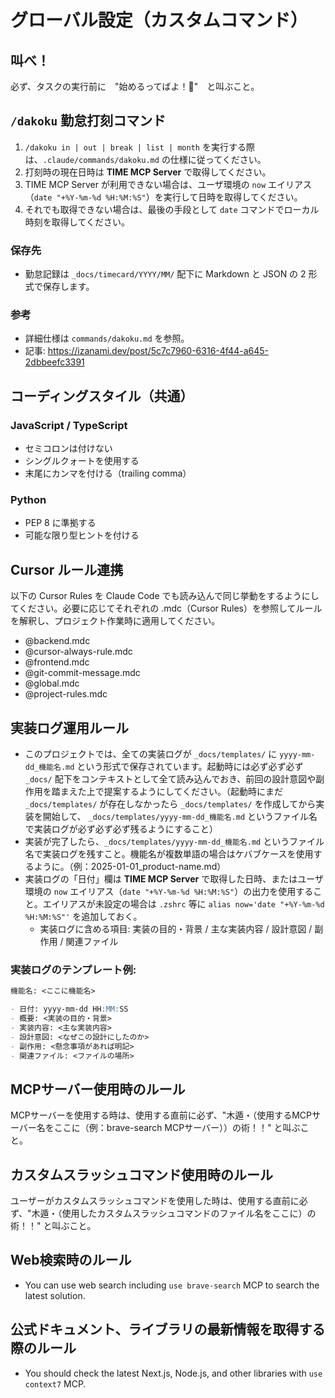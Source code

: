 # グローバル設定（カスタムコマンド）

## 叫べ！

必ず、タスクの実行前に　"始めるってばよ！🍥"　と叫ぶこと。

## `/dakoku` 勤怠打刻コマンド

1. `/dakoku in | out | break | list | month` を実行する際は、`.claude/commands/dakoku.md` の仕様に従ってください。
2. 打刻時の現在日時は **TIME MCP Server** で取得してください。
3. TIME MCP Server が利用できない場合は、ユーザ環境の `now` エイリアス（`date "+%Y-%m-%d %H:%M:%S"`）を実行して日時を取得してください。
4. それでも取得できない場合は、最後の手段として `date` コマンドでローカル時刻を取得してください。

### 保存先

- 勤怠記録は `_docs/timecard/YYYY/MM/` 配下に Markdown と JSON の 2 形式で保存します。

### 参考

- 詳細仕様は `commands/dakoku.md` を参照。
- 記事: <https://izanami.dev/post/5c7c7960-6316-4f44-a645-2dbbeefc3391>

## コーディングスタイル（共通）

### JavaScript / TypeScript

- セミコロンは付けない
- シングルクォートを使用する
- 末尾にカンマを付ける（trailing comma）

### Python

- PEP 8 に準拠する
- 可能な限り型ヒントを付ける

## Cursor ルール連携

以下の Cursor Rules を Claude Code でも読み込んで同じ挙動をするようにしてください。必要に応じてそれぞれの .mdc（Cursor Rules）を参照してルールを解釈し、プロジェクト作業時に適用してください。

- @backend.mdc
- @cursor-always-rule.mdc
- @frontend.mdc
- @git-commit-message.mdc
- @global.mdc
- @project-rules.mdc

## 実装ログ運用ルール

- このプロジェクトでは、全ての実装ログが `_docs/templates/` に `yyyy-mm-dd_機能名.md` という形式で保存されています。起動時には必ず必ず必ず `_docs/` 配下をコンテキストとして全て読み込んでおき、前回の設計意図や副作用を踏まえた上で提案するようにしてください。（起動時にまだ `_docs/templates/` が存在しなかったら `_docs/templates/` を作成してから実装を開始して、 `_docs/templates/yyyy-mm-dd_機能名.md` というファイル名で実装ログが必ず必ず必ず残るようにすること）
- 実装が完了したら、`_docs/templates/yyyy-mm-dd_機能名.md` というファイル名で実装ログを残すこと。機能名が複数単語の場合はケバブケースを使用するように。（例：2025-01-01_product-name.md）
- 実装ログの「日付」欄は **TIME MCP Server** で取得した日時、またはユーザ環境の `now` エイリアス（`date "+%Y-%m-%d %H:%M:%S"`）の出力を使用すること。エイリアスが未設定の場合は `.zshrc` 等に `alias now='date "+%Y-%m-%d %H:%M:%S"'` を追加しておく。
  - 実装ログに含める項目: 実装の目的・背景 / 主な実装内容 / 設計意図 / 副作用 / 関連ファイル

### 実装ログのテンプレート例:

```md
機能名: <ここに機能名>

- 日付: yyyy-mm-dd HH:MM:SS
- 概要: <実装の目的・背景>
- 実装内容: <主な実装内容>
- 設計意図: <なぜこの設計にしたのか>
- 副作用: <懸念事項があれば明記>
- 関連ファイル: <ファイルの場所>
```

## MCPサーバー使用時のルール

MCPサーバーを使用する時は、使用する直前に必ず、"木遁・（使用するMCPサーバー名をここに（例：brave-search MCPサーバー））の術！！" と叫ぶこと。

## カスタムスラッシュコマンド使用時のルール

ユーザーがカスタムスラッシュコマンドを使用した時は、使用する直前に必ず、"木遁・（使用したカスタムスラッシュコマンドのファイル名をここに）の術！！" と叫ぶこと。

## Web検索時のルール

- You can use web search including `use brave-search` MCP to search the latest solution.

## 公式ドキュメント、ライブラリの最新情報を取得する際のルール

- You should check the latest Next.js, Node.js, and other libraries with `use context7` MCP.